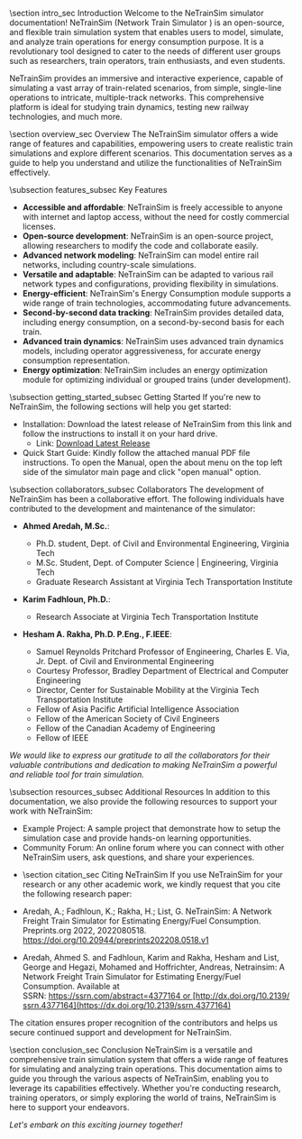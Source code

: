 \section intro_sec Introduction
Welcome to the NeTrainSim simulator documentation! NeTrainSim (Network Train Simulator ) is an open-source, and flexible train simulation system that enables users to model, simulate, and analyze train operations for energy consumption purpose. It is a revolutionary tool designed to cater to the needs of different user groups such as researchers, train operators, train enthusiasts, and even students.

NeTrainSim provides an immersive and interactive experience, capable of simulating a vast array of train-related scenarios, from simple, single-line operations to intricate, multiple-track networks. This comprehensive platform is ideal for studying train dynamics, testing new railway technologies, and much more.

\section overview_sec Overview
The NeTrainSim simulator offers a wide range of features and capabilities, empowering users to create realistic train simulations and explore different scenarios. This documentation serves as a guide to help you understand and utilize the functionalities of NeTrainSim effectively.

\subsection features_subsec Key Features

- **Accessible and affordable**: NeTrainSim is freely accessible to anyone with internet and laptop access, without the need for costly commercial licenses.
- **Open-source development**: NeTrainSim is an open-source project, allowing researchers to modify the code and collaborate easily.
- **Advanced network modeling**: NeTrainSim can model entire rail networks, including country-scale simulations.
- **Versatile and adaptable**: NeTrainSim can be adapted to various rail network types and configurations, providing flexibility in simulations.
- **Energy-efficient**: NeTrainSim's Energy Consumption module supports a wide range of train technologies, accommodating future advancements.
- **Second-by-second data tracking**: NeTrainSim provides detailed data, including energy consumption, on a second-by-second basis for each train.
- **Advanced train dynamics**: NeTrainSim uses advanced train dynamics models, including operator aggressiveness, for accurate energy consumption representation.
- **Energy optimization**: NeTrainSim includes an energy optimization module for optimizing individual or grouped trains (under development).

\subsection getting_started_subsec Getting Started
If you're new to NeTrainSim, the following sections will help you get started:
- Installation: Download the latest release of NeTrainSim from this link and follow the instructions to install it on your hard drive.
     - Link: [Download Latest Release](https://github.com/AhmedAredah/NeTrainSim/releases)
- Quick Start Guide: Kindly follow the attached manual PDF file instructions. To open the Manual, open the about menu on the top left side of the simulator main page and click "open manual" option.

\subsection collaborators_subsec Collaborators
The development of NeTrainSim has been a collaborative effort. The following individuals have contributed to the development and maintenance of the simulator:
- **Ahmed Aredah, M.Sc.**: 
     - Ph.D. student, Dept. of Civil and Environmental Engineering, Virginia Tech  
     - M.Sc. Student, Dept. of Computer Science | Engineering, Virginia Tech  
     - Graduate Research Assistant at Virginia Tech Transportation Institute


- **Karim Fadhloun, Ph.D.**:
     - Research Associate at Virginia Tech Transportation Institute


- **Hesham A. Rakha, Ph.D. P.Eng., F.IEEE**: 
     - Samuel Reynolds Pritchard Professor of Engineering, Charles E. Via, Jr. Dept. of Civil and Environmental Engineering
     - Courtesy Professor, Bradley Department of Electrical and Computer Engineering
     - Director, Center for Sustainable Mobility at the Virginia Tech Transportation Institute
     - Fellow of Asia Pacific Artificial Intelligence Association
     - Fellow of the American Society of Civil Engineers
     - Fellow of the Canadian Academy of Engineering
     - Fellow of IEEE
     
 _We would like to express our gratitude to all the collaborators for their valuable contributions and dedication to making NeTrainSim a powerful and reliable tool for train simulation._
 
 \subsection resources_subsec Additional Resources
 In addition to this documentation, we also provide the following resources to support your work with NeTrainSim:
 - Example Project: A sample project that demonstrate how to setup the simulation case and provide hands-on learning opportunities.
 - Community Forum: An online forum where you can connect with other NeTrainSim users, ask questions, and share your experiences.
 
* \section citation_sec Citing NeTrainSim
If you use NeTrainSim for your research or any other academic work, we kindly request that you cite the following research paper:
- Aredah, A.; Fadhloun, K.; Rakha, H.; List, G. NeTrainSim: A Network Freight Train Simulator for Estimating Energy/Fuel Consumption. Preprints.org 2022, 2022080518. https://doi.org/10.20944/preprints202208.0518.v1 

- Aredah, Ahmed S. and Fadhloun, Karim and Rakha, Hesham and List, George and Hegazi, Mohamed and Hoffrichter, Andreas, Netrainsim: A Network Freight Train Simulator for Estimating Energy/Fuel Consumption. Available at SSRN: https://ssrn.com/abstract=4377164 or [http://dx.doi.org/10.2139/ssrn.4377164](https://dx.doi.org/10.2139/ssrn.4377164)

The citation ensures proper recognition of the contributors and helps us secure continued support and development for NeTrainSim.

\section conclusion_sec Conclusion
NeTrainSim is a versatile and comprehensive train simulation system that offers a wide range of features for simulating and analyzing train operations. This documentation aims to guide you through the various aspects of NeTrainSim, enabling you to leverage its capabilities effectively. Whether you're conducting research, training operators, or simply exploring the world of trains, NeTrainSim is here to support your endeavors.

_Let's embark on this exciting journey together!_